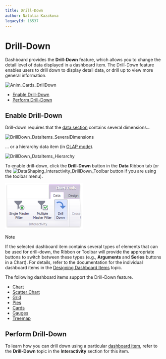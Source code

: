 ```yaml
---
title: Drill-Down
author: Natalia Kazakova
legacyId: 16537
---
```

# Drill-Down
Dashboard provides the **Drill-Down** feature, which allows you to change the detail level of data displayed in a dashboard item. The Drill-Down feature enables users to drill down to display detail data, or drill up to view more general information.

![Anim_Cards_DrillDown](../../../images/img19995.gif)
* [Enable Drill-Down](#enable-drill-down)
* [Perform Drill-Down](#perform-drill-down)

## <a name="enable-drill-down"/>Enable Drill-Down
Drill-down requires that the [data section](../binding-dashboard-items-to-data/binding-dashboard-items-to-data.md) contains several dimensions...

![DrillDown_DataItems_SeveralDimensions](../../../images/img22541.png)

... or a hierarchy data item (in [OLAP mode](../binding-dashboard-items-to-data/binding-dashboard-items-to-data-in-olap-mode.md)).

![DrillDown_DataItems_Hierarchy](../../../images/img22542.png)

To enable drill-down, click the **Drill-Down** button in the **Data** Ribbon tab (or the ![DataShaping_Interactivity_DrillDown_Toolbar](../../../images/img19513.png) button if you are using the toolbar menu).

![Chart_Interactivity_DrillDown_Ribbon](../../../images/img21872.png)

> [!NOTE]
> If the selected dashboard item contains several types of elements that can be used for drill-down, the Ribbon or Toolbar will provide the appropriate buttons to switch between these types (e.g., **Arguments** and **Series** buttons in a Chart). For details, refer to the documentation for the individual dashboard items in the [Designing Dashboard Items](../designing-dashboard-items.md) topic.

The following dashboard items support the Drill-Down feature.
* [Chart](../designing-dashboard-items/chart.md)
* [Scatter Chart](../designing-dashboard-items/scatter-chart.md)
* [Grid](../designing-dashboard-items/grid.md)
* [Pies](../designing-dashboard-items/pies.md)
* [Cards](../designing-dashboard-items/cards.md)
* [Gauges](../designing-dashboard-items/gauges.md)
* [Treemap](../designing-dashboard-items/treemap.md)

## <a name="perform-drill-down"/>Perform Drill-Down
To learn how you can drill down using a particular [dashboard item](../designing-dashboard-items.md), refer to the **Drill-Down** topic in the **Interactivity** section for this item.
